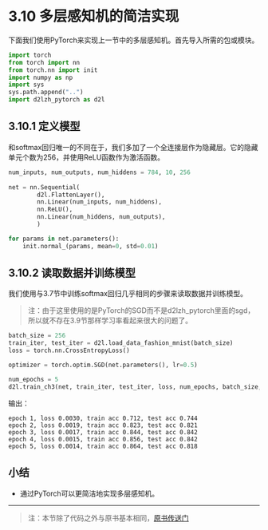 # 3.10 多层感知机的简洁实现

下面我们使用PyTorch来实现上一节中的多层感知机。首先导入所需的包或模块。

``` python
import torch
from torch import nn
from torch.nn import init
import numpy as np
import sys
sys.path.append("..") 
import d2lzh_pytorch as d2l
```

## 3.10.1 定义模型

和softmax回归唯一的不同在于，我们多加了一个全连接层作为隐藏层。它的隐藏单元个数为256，并使用ReLU函数作为激活函数。

``` python
num_inputs, num_outputs, num_hiddens = 784, 10, 256
    
net = nn.Sequential(
        d2l.FlattenLayer(),
        nn.Linear(num_inputs, num_hiddens),
        nn.ReLU(),
        nn.Linear(num_hiddens, num_outputs), 
        )

for params in net.parameters():
    init.normal_(params, mean=0, std=0.01)
```

## 3.10.2 读取数据并训练模型

我们使用与3.7节中训练softmax回归几乎相同的步骤来读取数据并训练模型。
> 注：由于这里使用的是PyTorch的SGD而不是d2lzh_pytorch里面的sgd，所以就不存在3.9节那样学习率看起来很大的问题了。

``` python
batch_size = 256
train_iter, test_iter = d2l.load_data_fashion_mnist(batch_size)
loss = torch.nn.CrossEntropyLoss()

optimizer = torch.optim.SGD(net.parameters(), lr=0.5)

num_epochs = 5
d2l.train_ch3(net, train_iter, test_iter, loss, num_epochs, batch_size, None, None, optimizer)
```

输出：
```
epoch 1, loss 0.0030, train acc 0.712, test acc 0.744
epoch 2, loss 0.0019, train acc 0.823, test acc 0.821
epoch 3, loss 0.0017, train acc 0.844, test acc 0.842
epoch 4, loss 0.0015, train acc 0.856, test acc 0.842
epoch 5, loss 0.0014, train acc 0.864, test acc 0.818
```

## 小结

* 通过PyTorch可以更简洁地实现多层感知机。

-----------
> 注：本节除了代码之外与原书基本相同，[原书传送门](https://zh.d2l.ai/chapter_deep-learning-basics/mlp-gluon.html)